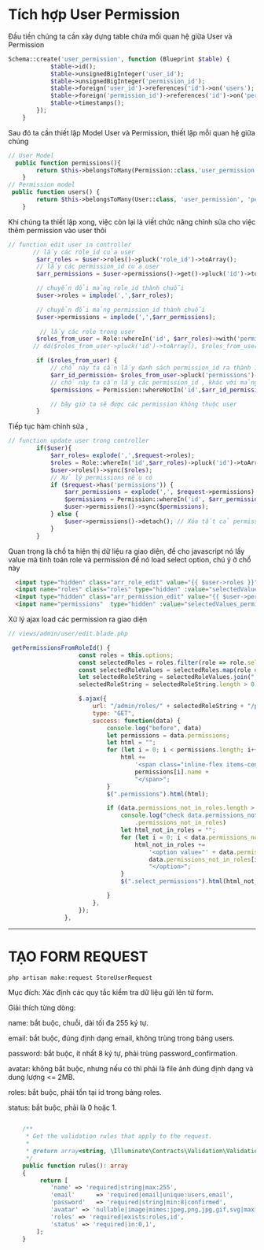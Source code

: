 # Tích hợp User Permission
Đầu tiền chúng ta cần xây dựng table chứa mối quan hệ giữa User và Permission 
```php
Schema::create('user_permission', function (Blueprint $table) {
            $table->id();
            $table->unsignedBigInteger('user_id');
            $table->unsignedBigInteger('permission_id');
            $table->foreign('user_id')->references('id')->on('users');
            $table->foreign('permission_id')->references('id')->on('permissions');
            $table->timestamps();
        });
    }
```

Sau đó ta cần thiết lập Model User và Permission, thiết lập mỗi quan hệ giữa chúng
```php 
// User Model
  public function permissions(){
        return $this->belongsToMany(Permission::class,'user_permission', 'user_id', 'permission_id');
    }
// Permission model
 public function users() {
        return $this->belongsToMany(User::class, 'user_permission', 'permission_id', 'user_id');
    }
```
Khi chúng ta thiết lập xong, việc còn lại là viết chức năng chỉnh sửa cho việc thêm permission vào user thôi
```php
// function edit user in controller
       // lấy các role_id của user
        $arr_roles = $user->roles()->pluck('role_id')->toArray(); 
        // lấy các permission_id của user
        $arr_permissions = $user->permissions()->get()->pluck('id')->toArray(); 

        // chuyển đổi mảng role_id thành chuỗi
        $user->roles = implode(',',$arr_roles); 

        // chuyển đổi mảng permission_id thành chuỗi
        $user->permissions = implode(',',$arr_permissions); 
       
         // lấy các role trong user
        $roles_from_user = Role::whereIn('id', $arr_roles)->with('permissions')->get();
       // dd($roles_from_user->pluck('id')->toArray(), $roles_from_user->pluck('permissions')->flatten()->pluck('id')->toArray());

        if ($roles_from_user) {
            // chổ này ta cần lấy danh sách permission_id ra thành 1 mảng
            $arr_id_permission= $roles_from_user->pluck('permissions')->flatten()->pluck('id')->toArray();
            // chổ này ta cần lấy các permission_id , khác với mảng $arr_id_permission
            $permissions = Permission::whereNotIn('id',$arr_id_permission )->get();

            // bây giờ ta sẽ được các permission không thuộc user
        }


```


Tiếp tục hàm chỉnh sửa ,
```php
// function update user trong controller
        if($user){
            $arr_roles= explode(',',$request->roles);
            $roles = Role::whereIn('id',$arr_roles)->pluck('id')->toArray();
            $user->roles()->sync($roles);
            // Xử lý permissions nếu có
            if ($request->has('permissions')) {
                $arr_permissions = explode(',', $request->permissions);
                $permissions = Permission::whereIn('id', $arr_permissions)->pluck('id')->toArray();
                $user->permissions()->sync($permissions);
            } else {
                $user->permissions()->detach(); // Xóa tất cả permissions nếu không có
            }
        }

```
Quan trọng là chổ ta hiện thị dữ liệu ra giao diện, để cho javascript nó lấy value mà tính toán role và permission để nó load select option, chú ý ở chổ này
```html
  <input type="hidden" class="arr_role_edit" value="{{ $user->roles }}" />
  <input name="roles" class="roles" type="hidden" :value="selectedValues()" />
  <input type="hidden" class="arr_permission_edit" value="{{ $user->permissions }}" />
  <input name="permissions"  type="hidden" :value="selectedValues_permission()" />
```
Xử lý ajax load các permission ra giao diện
```javascript
// views/admin/user/edit.blade.php 

 getPermissionsFromRoleId() {
                    const roles = this.options;
                    const selectedRoles = roles.filter(role => role.selected);
                    const selectedRoleValues = selectedRoles.map(role => role.value);
                    let selectedRoleString = selectedRoleValues.join(",");
                    selectedRoleString = selectedRoleString.length > 0 ? selectedRoleString : "-1";

                    $.ajax({
                        url: "/admin/roles/" + selectedRoleString + "/permissions",
                        type: "GET",
                        success: function(data) {
                            console.log("before", data)
                            let permissions = data.permissions;
                            let html = "";
                            for (let i = 0; i < permissions.length; i++) {
                                html +=
                                    '<span class="inline-flex items-center justify-center gap-1 rounded-full bg-gray-500 px-2.5 py-0.5 text-sm font-medium text-white dark:bg-white/5 dark:text-white">' +
                                    permissions[i].name +
                                    "</span>";
                            }
                            $(".permissions").html(html);

                            if (data.permissions_not_in_roles.length > 0) {
                                console.log("check data.permissions_not_in_roles", data
                                    .permissions_not_in_roles)
                                let html_not_in_roles = "";
                                for (let i = 0; i < data.permissions_not_in_roles.length; i++) {
                                    html_not_in_roles +=
                                        '<option value="' + data.permissions_not_in_roles[i].id + '">' +
                                        data.permissions_not_in_roles[i].name +
                                        "</option>";
                                }
                                $(".select_permissions").html(html_not_in_roles);

                            }
                        },
                    });
                },
```
-------

# TẠO FORM REQUEST 
```php
php artisan make:request StoreUserRequest
```

Mục đích: Xác định các quy tắc kiểm tra dữ liệu gửi lên từ form.

Giải thích từng dòng:

name: bắt buộc, chuỗi, dài tối đa 255 ký tự.

email: bắt buộc, đúng định dạng email, không trùng trong bảng users.

password: bắt buộc, ít nhất 8 ký tự, phải trùng password_confirmation.

avatar: không bắt buộc, nhưng nếu có thì phải là file ảnh đúng định dạng và dung lượng <= 2MB.

roles: bắt buộc, phải tồn tại id trong bảng roles.

status: bắt buộc, phải là 0 hoặc 1.
```php

    /**
     * Get the validation rules that apply to the request.
     *
     * @return array<string, \Illuminate\Contracts\Validation\ValidationRule|array<mixed>|string>
     */
    public function rules(): array
    {
         return [
            'name' => 'required|string|max:255',
            'email'      => 'required|email|unique:users,email',
            'password'   => 'required|string|min:8|confirmed',
            'avatar' => 'nullable|image|mimes:jpeg,png,jpg,gif,svg|max:2048',
            'roles' => 'required|exists:roles,id',
            'status' => 'required|in:0,1',
        ];
    }
```
